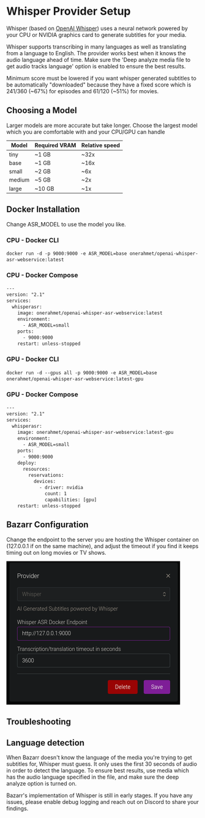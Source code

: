 # Whisper Provider Setup

Whisper (based on [OpenAI Whisper](https://github.com/openai/whisper)) uses a neural network powered by your CPU or NVIDIA graphics card to generate subtitles for your media.

Whisper supports transcribing in many languages as well as translating from a language to English. The provider works best when it knows the audio language ahead of time. Make sure the 'Deep analyze media file to get audio tracks language' option is enabled to ensure the best results.

Minimum score must be lowered if you want whisper generated subtitles to be automatically "downloaded" because they have a fixed score which is 241/360 (~67%) for episodes and 61/120 (~51%) for movies.

## Choosing a Model

Larger models are more accurate but take longer. Choose the largest model which you are comfortable with and your CPU/GPU can handle

| Model  | Required VRAM | Relative speed |
|--------|---------------|----------------|
| tiny   | ~1 GB         | ~32x           |
| base   | ~1 GB         | ~16x           |
| small  | ~2 GB         | ~6x            |
| medium | ~5 GB         | ~2x            |
| large  | ~10 GB        | ~1x            |

## Docker Installation

Change ASR_MODEL to use the model you like.

### CPU - Docker CLI

```
docker run -d -p 9000:9000 -e ASR_MODEL=base onerahmet/openai-whisper-asr-webservice:latest
```

### CPU - Docker Compose

```
---
version: "2.1"
services:
  whisperasr:
    image: onerahmet/openai-whisper-asr-webservice:latest
    environment:
      - ASR_MODEL=small
    ports:
      - 9000:9000
    restart: unless-stopped
```

### GPU - Docker CLI

```
docker run -d --gpus all -p 9000:9000 -e ASR_MODEL=base onerahmet/openai-whisper-asr-webservice:latest-gpu
```

### GPU - Docker Compose

```
---
version: "2.1"
services:
  whisperasr:
    image: onerahmet/openai-whisper-asr-webservice:latest-gpu
    environment:
      - ASR_MODEL=small
    ports:
      - 9000:9000
    deploy:
      resources:
        reservations:
          devices:
            - driver: nvidia
              count: 1
              capabilities: [gpu]
    restart: unless-stopped
```

## Bazarr Configuration

Change the endpoint to the server you are hosting the Whisper container on (127.0.0.1 if on the same machine), and adjust the timeout if you find it keeps timing out on long movies or TV shows.

![img.png](images/whisper_config.png)

## Troubleshooting

## Language detection

When Bazarr doesn't know the language of the media you're trying to get subtitles for, Whisper must guess. It only uses the first 30 seconds of audio in order to detect the language. To ensure best results, use media which has the audio language specified in the file, and make sure the deep analyze option is turned on.

Bazarr's implementation of Whisper is still in early stages. If you have any issues, please enable debug logging and reach out on Discord to share your findings.
